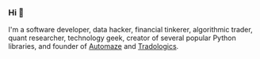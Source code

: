 ### Hi 👋

I'm a software developer, data hacker, financial tinkerer, algorithmic trader, quant researcher, technology geek, creator of several popular Python libraries, and founder of [Automaze](https://automaze.io) and [Tradologics](https://tradologics.com).
